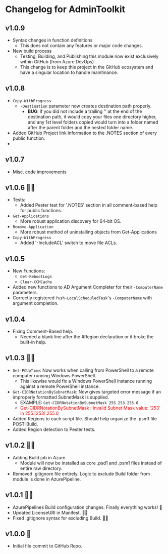 # Changelog for AdminToolkit

## v1.0.9
+ Syntax changes in function definitions
  + This does not contain any features or major code changes.
+ New build process
  + Testing, Building, and Publishing this module now exist exclusively within GitHub (from Azure DevOps)
  + This change is to keep this project in the GitHub ecosystem and have a singular location to handle maintinance.

## v1.0.8
+ `Copy-WithProgress`
  + `-Destination` parameter now creates destination path properly.
    + **BUG**: if you did not include a trailing '\' at the end of the destination path, it would copy your files one directory higher, and any 1st level folders copied would turn into a folder named after the parent folder and the nested folder name.
+ Added GitHub Project link information to the .NOTES section of every public function.
+ 
## v1.0.7
+ Misc. code improvements

## v1.0.6 🏈🏈
+ Tests:
  + Added Pester test for '.NOTES' section in all comment-based help for public functions.
+ `Get-Applications`
  + More robust application discovery for 64-bit OS.
+ `Remove-Application`
  + More robust method of uninstalling objects from Get-Applications
+ `Copy-WithProgress`
  + Added '-IncludeACL' switch to move file ACLs.

## v1.0.5
+ New Functions:
  + `Get-RebootLogs`
  + `Clear-CCMCache`
+ Added new functions to AD Argument Completer for their `-ComputerName` parameters.
+ Correctly registered `Push-LocalScheduledTask`'s `-ComputerName` with argument completion.

## v1.0.4
+ Fixing Comment-Based help.
  + Needed a blank line after the #Region declaration or it broke the built-in help.

## v1.0.3 🐱‍🚀
+ `Get-PCUpTime`: Now works when calling from PowerShell to a remote computer running Windows PowerShell.
    + This likewise would fix a Windows PowerShell instance running against a remote PowerShell instance.
+ `Get-CIDRNotationBySubnetMask`: Now gives targeted error message if an improperly formatted SubnetMask is supplied.
    + EXAMPLE: `Get-CIDRNotationBySubnetMask 255.253.255.0`
    + <span style="color:red">Get-CIDRNotationBySubnetMask : Invalid Subnet Mask value: '253' in 255.\[253\].255.0</span>
+ Added Regions to each script file. Should help organize the .psm1 file POST-Build.
+ Added Region detection to Pester tests.

## v1.0.2 🐱‍🏍
+ Adding Build job in Azure.
    + Module will now be installed as core .psd1 and .psm1 files instead of entire raw directory.
+ Removed .gitignore file entirely. Logic to exclude Build folder from module is done in AzurePipeline.

## v1.0.1 🐱‍👤
+ AzurePipelines Build configuration changes. Finally everything works! 🤣
+ Updated LicenseURI in Manifest. 🤦‍♂️
+ Fixed .gitignore syntax for excluding Build. 🤦‍♂️

## v1.0.0 🎉
+ Initial file commit to GitHub Repo.
